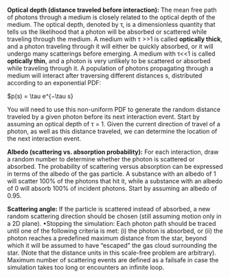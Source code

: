 
**Optical depth (distance traveled before interaction):** 
The mean free path of photons through a medium is closely related to the optical depth of the 
medium. The optical depth, denoted by τ, is a dimensionless quantity that tells us the 
likelihood that a photon will be absorbed or scattered while traveling through the medium. A
medium with τ >>1 is called __optically thick__, and a photon traveling through it will
either be quickly absorbed, or it will undergo many scatterings before emerging. A medium
with τ<<1 is called __optically thin__, and a photon is very unlikely to be scattered or
absorbed while traveling through it. A population of photons propagating through a medium 
will interact after traversing different distances s, distributed according to an exponential PDF:

$p(s) = \tau e^{−\tau s}

You will need to use this non-uniform PDF to generate the random distance traveled
by a given photon before its next interaction event. Start by assuming an optical
depth of τ = 1. Given the current direction of travel of a photon, as well as this
distance traveled, we can determine the location of the next interaction event.

**Albedo (scattering vs. absorption probability):**
For each interaction, draw a random number to determine whether the photon is scattered or absorbed. 
The probability of scattering versus absorption can be expressed in terms of the albedo of the
gas particle. A substance with an albedo of 1 will scatter 100% of the photons that
hit it, while a substance with an albedo of 0 will absorb 100% of incident photons.
Start by assuming an albedo of 0.95.

**Scattering angle:** If the particle is scattered instead of absorbed, a new random
scattering direction should be chosen (still assuming motion only in a 2D plane).
•Stopping the simulation: Each photon path should be traced until one of the following criteria
is met: (i) the photon is absorbed, or (ii) the photon reaches a predefined maximum distance 
from the star, beyond which it will be assumed to have “escaped" the gas cloud surrounding the 
star. (Note that the distance units in this scale-free problem are arbitrary). Maximum number
of scattering events are defined as a failsafe in case the simulation takes too long or 
encounters an infinite loop.
  
